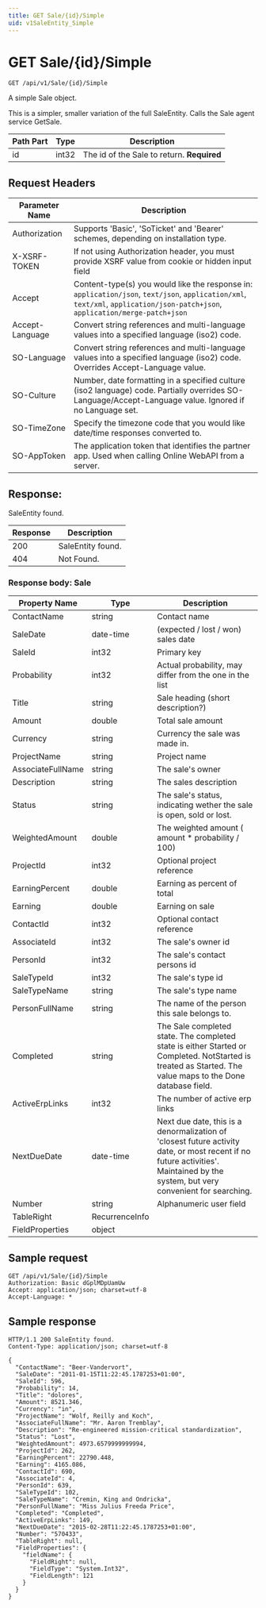 ```yaml
---
title: GET Sale/{id}/Simple
uid: v1SaleEntity_Simple
---
```


# GET Sale/{id}/Simple

```http
GET /api/v1/Sale/{id}/Simple
```

A simple Sale object.


This is a simpler, smaller variation of the full SaleEntity. Calls the Sale agent service GetSale.





| Path Part | Type | Description |
|-----------|------|-------------|
| id | int32 | The id of the Sale to return. **Required** |



## Request Headers

| Parameter Name | Description |
|----------------|-------------|
| Authorization  | Supports 'Basic', 'SoTicket' and 'Bearer' schemes, depending on installation type. |
| X-XSRF-TOKEN   | If not using Authorization header, you must provide XSRF value from cookie or hidden input field |
| Accept         | Content-type(s) you would like the response in: `application/json`, `text/json`, `application/xml`, `text/xml`, `application/json-patch+json`, `application/merge-patch+json` |
| Accept-Language | Convert string references and multi-language values into a specified language (iso2) code. |
| SO-Language | Convert string references and multi-language values into a specified language (iso2) code. Overrides Accept-Language value. |
| SO-Culture | Number, date formatting in a specified culture (iso2 language) code. Partially overrides SO-Language/Accept-Language value. Ignored if no Language set. |
| SO-TimeZone | Specify the timezone code that you would like date/time responses converted to. |
| SO-AppToken | The application token that identifies the partner app. Used when calling Online WebAPI from a server. |


## Response:

SaleEntity found.

| Response | Description |
|----------------|-------------|
| 200 | SaleEntity found. |
| 404 | Not Found. |

### Response body: Sale

| Property Name | Type |  Description |
|----------------|------|--------------|
| ContactName | string | Contact name |
| SaleDate | date-time | (expected / lost / won) sales date |
| SaleId | int32 | Primary key |
| Probability | int32 | Actual probability, may differ from the one in the list |
| Title | string | Sale heading (short description?) |
| Amount | double | Total sale amount |
| Currency | string | Currency the sale was made in. |
| ProjectName | string | Project name |
| AssociateFullName | string | The sale's owner |
| Description | string | The sales description |
| Status | string | The sale's status, indicating wether the sale is open, sold or lost. |
| WeightedAmount | double | The weighted amount ( amount *  probability / 100) |
| ProjectId | int32 | Optional project reference |
| EarningPercent | double | Earning as percent of total |
| Earning | double | Earning on sale |
| ContactId | int32 | Optional contact reference |
| AssociateId | int32 | The sale's owner id |
| PersonId | int32 | The sale's contact persons id |
| SaleTypeId | int32 | The sale's type id |
| SaleTypeName | string | The sale's type name |
| PersonFullName | string | The name of the person this sale belongs to. |
| Completed | string | The Sale completed state. The completed state is either Started or Completed. NotStarted is treated as Started. The value maps to the Done database field. |
| ActiveErpLinks | int32 | The number of active erp links |
| NextDueDate | date-time | Next due date, this is a denormalization of 'closest future activity date, or most recent if no future activities'. Maintained by the system, but very convenient for searching. |
| Number | string | Alphanumeric user field |
| TableRight | RecurrenceInfo |  |
| FieldProperties | object |  |

## Sample request

```http!
GET /api/v1/Sale/{id}/Simple
Authorization: Basic dGplMDpUamUw
Accept: application/json; charset=utf-8
Accept-Language: *
```

## Sample response

```http_
HTTP/1.1 200 SaleEntity found.
Content-Type: application/json; charset=utf-8

{
  "ContactName": "Beer-Vandervort",
  "SaleDate": "2011-01-15T11:22:45.1787253+01:00",
  "SaleId": 596,
  "Probability": 14,
  "Title": "dolores",
  "Amount": 8521.346,
  "Currency": "in",
  "ProjectName": "Wolf, Reilly and Koch",
  "AssociateFullName": "Mr. Aaron Tremblay",
  "Description": "Re-engineered mission-critical standardization",
  "Status": "Lost",
  "WeightedAmount": 4973.6579999999994,
  "ProjectId": 262,
  "EarningPercent": 22790.448,
  "Earning": 4165.086,
  "ContactId": 690,
  "AssociateId": 4,
  "PersonId": 639,
  "SaleTypeId": 102,
  "SaleTypeName": "Cremin, King and Ondricka",
  "PersonFullName": "Miss Julius Freeda Price",
  "Completed": "Completed",
  "ActiveErpLinks": 149,
  "NextDueDate": "2015-02-28T11:22:45.1787253+01:00",
  "Number": "570433",
  "TableRight": null,
  "FieldProperties": {
    "fieldName": {
      "FieldRight": null,
      "FieldType": "System.Int32",
      "FieldLength": 121
    }
  }
}
```